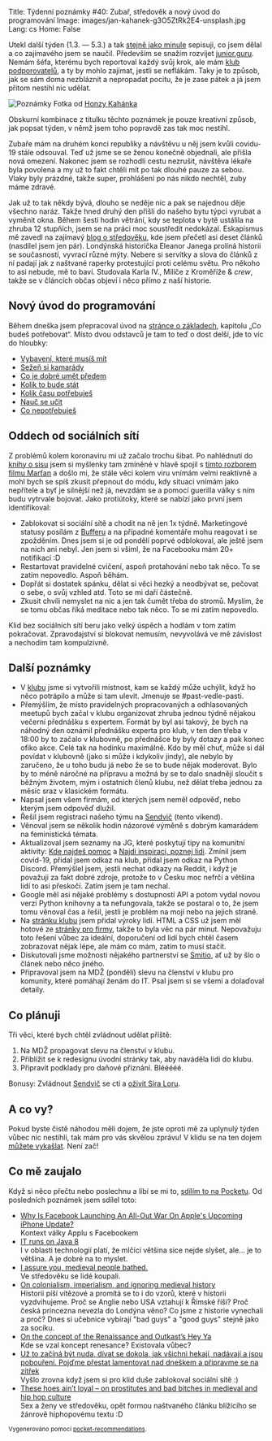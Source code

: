 Title: Týdenní poznámky #40: Zubař, středověk a nový úvod do programování
Image: images/jan-kahanek-g3O5ZtRk2E4-unsplash.jpg
Lang: cs
Home: False


Utekl další týden (1.3. — 5.3.) a tak [stejně jako minule]({filename}/2021-02-26_tydenni-poznamky-39-proc-se-ucit-programovat.md) sepisuji, co jsem dělal a co zajímavého jsem se naučil. Především se snažím rozvíjet [junior.guru](https://junior.guru/). Nemám šéfa, kterému bych reportoval každý svůj krok, ale mám [klub podporovatelů](https://junior.guru/club/), a ty by mohlo zajímat, jestli se neflákám. Taky je to způsob, jak se sám doma nezbláznit a nepropadat pocitu, že je zase pátek a já jsem přitom nestihl nic udělat.

![Poznámky]({static}/images/jan-kahanek-g3O5ZtRk2E4-unsplash.jpg)
Fotka od [Honzy Kahánka](https://unsplash.com/@honza_kahanek)

Obskurní kombinace z titulku těchto poznámek je pouze kreativní způsob, jak popsat týden, v němž jsem toho popravdě zas tak moc nestihl.

Zubaře mám na druhém konci republiky a návštěvu u něj jsem kvůli covidu-19 stále odsouval. Teď už jsme se se ženou konečně objednali, ale přišla nová omezení. Nakonec jsem se rozhodli cestu nezrušit, návštěva lékaře byla povolena a my už to fakt chtěli mít po tak dlouhé pauze za sebou. Vlaky byly prázdné, takže super, prohlášení po nás nikdo nechtěl, zuby máme zdravé.

Jak už to tak někdy bývá, dlouho se neděje nic a pak se najednou děje všechno naráz. Takže hned druhý den přišli do našeho bytu týpci vyrubat a vyměnit okna. Během šesti hodin větrání, kdy se teplota v bytě ustálila na zhruba 12 stupňích, jsem se na práci moc soustředit nedokázal. Eskapismus mě zavedl na zajímavý [blog o středověku](https://going-medieval.com/), kde jsem přečetl asi deset článků (nasdílel jsem jen pár). Londýnská historička Eleanor Janega prolíná historii se současností, vyvrací různé mýty. Nebere si servítky a slova do článků z ní padají jak z naštvané raperky protestující proti celému světu. Pro někoho to asi nebude, mě to baví. Studovala Karla IV., Milíče z Kroměříže & _crew_, takže se v článcích občas objeví i něco přímo z naší historie.


## Nový úvod do programování

Během dneška jsem přepracoval úvod na [stránce o základech](https://junior.guru/learn/), kapitolu „Co budeš potřebovat“. Místo dvou odstavců je tam to teď o dost delší, jde to víc do hloubky:

- [Vybavení, které musíš mít](https://junior.guru/learn/#equipment)
- [Sežeň si kamarády](https://junior.guru/learn/#friends)
- [Co je dobré umět předem](https://junior.guru/learn/#prerequisities)
- [Kolik to bude stát](https://junior.guru/learn/#price)
- [Kolik času potřebuješ](https://junior.guru/learn/#time)
- [Nauč se učit](https://junior.guru/learn/#learning)
- [Co nepotřebuješ](https://junior.guru/learn/#myths)


## Oddech od sociálních sítí

Z problémů kolem koronaviru mi už začalo trochu šibat. Po nahlédnutí do [knihy o sisu](https://www.kosmas.cz/knihy/255618/sisu/) jsem si myšlenky tam zmíněné v hlavě spojil s [tímto rozborem filmu Marťan](https://www.youtube.com/watch?v=Wzg6-imIReo) a došlo mi, že stále věci kolem viru vnímám velmi reaktivně a mohl bych se spíš zkusit přepnout do módu, kdy situaci vnímám jako nepřítele a byť je silnější než já, nevzdám se a pomocí guerilla války s ním budu vytrvale bojovat. Jako protiútoky, které se nabízí jako první jsem identifikoval:

- Zablokovat si sociální sítě a chodit na ně jen 1x týdně. Marketingové statusy posílám z [Bufferu](https://publish.buffer.com/) a na případné komentáře mohu reagovat i se zpožděním. Dnes jsem si je od pondělí poprvé odblokoval, ale ještě jsem na nich ani nebyl. Jen jsem si všiml, že na Facebooku mám 20+ notifikací :D
- Restartovat pravidelné cvičení, aspoň protahování nebo tak něco. To se zatím nepovedlo. Aspoň běhám.
- Dopřát si dostatek spánku, dělat si věci hezký a neodbývat se, pečovat o sebe, o svůj vzhled atd. Toto se mi daří částečně.
- Zkusit chvíli nemyslet na nic a jen tak čumět třeba do stromů. Myslím, že se tomu občas říká meditace nebo tak něco. To se mi zatím nepovedlo.

Klid bez sociálních sítí beru jako velký úspěch a hodlám v tom zatím pokračovat. Zpravodajství si blokovat nemusím, nevyvolává ve mě závislost a nechodím tam kompulzivně.


## Další poznámky

- V [klubu](https://junior.guru/club/) jsme si vytvořili místnost, kam se každý může uchýlit, když ho něco potrápilo a může si tam ulevit. Jmenuje se #past-vedle-pasti.
- Přemýšlím, že místo pravidelných propracovaných a odhlasovaných meetupů bych začal v klubu organizovat zhruba jednou týdně nějakou večerní přednášku s expertem. Formát by byl asi takový, že bych na náhodný den oznámil přednášku experta pro klub, v ten den třeba v 18:00 by to začalo v klubovně, po přednášce by byly dotazy a pak konec ofiko akce. Celé tak na hodinku maximálně. Kdo by měl chuť, může si dál povídat v klubovně (jako si může i kdykoliv jindy), ale nebylo by zaručeno, že u toho budu já nebo že se to bude nějak moderovat. Bylo by to méně náročné na přípravu a možná by se to dalo snadněji sloučit s běžným životem, mým i ostatních členů klubu, než dělat třeba jednou za měsíc sraz v klasickém formátu.
- Napsal jsem všem firmám, od kterých jsem neměl odpověď, nebo kterým jsem odpověď dlužil.
- Řešil jsem registraci našeho týmu na [Sendvič](https://www.hrasendvic.cz/) (tento víkend).
- Věnoval jsem se několik hodin názorové výměně s dobrým kamarádem na feministická témata.
- Aktualizoval jsem seznamy na JG, které poskytují tipy na komunitní aktivity: [Kde najdeš pomoc](https://junior.guru/learn/#help) a [Najdi inspiraci, poznej lidi](https://junior.guru/practice/#events). Zmínil jsem covid-19, přidal jsem odkaz na klub, přidal jsem odkaz na Python Discord. Přemýšlel jsem, jestli nechat odkazy na Reddit, i když je považuji za fakt dobré zdroje, protože to v Česku moc nefrčí a většina lidí to asi přeskočí. Zatím jsem je tam nechal.
- Google měl asi nějaké problémy s dostupností API a potom vydal novou verzi Python knihovny a ta nefungovala, takže se postaral o to, že jsem tomu věnoval čas a řešil, jestli je problém na mojí nebo na jejich straně.
- Na [stránku klubu](https://junior.guru/club/) jsem přidal výroky lidí. HTML a CSS už jsem měl hotové ze [stránky pro firmy](https://junior.guru/hire-juniors/#handbook), takže to byla věc na pár minut. Nepovažuju toto řešení vůbec za ideální, doporučení od lidí bych chtěl časem zobrazovat nějak lépe, ale mám co mám, zatím to musí stačit.
- Diskutovali jsme možnosti nějakého partnerství se [Smitio](https://smitio.com/), ať už by šlo o článek nebo něco jiného.
- Připravoval jsem na MDŽ (pondělí) slevu na členství v klubu pro komunity, které pomáhají ženám do IT. Psal jsem si se všemi a dolaďoval detaily.


## Co plánuji

Tři věci, které bych chtěl zvládnout udělat příště:

1. Na MDŽ propagovat slevu na členství v klubu.
2. Přiblížit se k redesignu úvodní stránky tak, aby naváděla lidi do klubu.
3. Připravit podklady pro daňové přiznání. Blééééé.

Bonusy: Zvládnout [Sendvič](https://www.hrasendvic.cz/) se ctí a [oživit Sira Loru](https://www.reddit.com/r/DivinityOriginalSin/comments/lxxz4x/weve_lost_sir_lora/).


## A co vy?

Pokud byste čistě náhodou měli dojem, že jste oproti mě za uplynulý týden vůbec nic nestihli, tak mám pro vás skvělou zprávu! V klidu se na ten dojem [můžete vykašlat]({filename}/2020-06-04_neni-to-zavod.md). Není zač!


## Co mě zaujalo

Když si něco přečtu nebo poslechnu a líbí se mi to, [sdílím to na Pocketu](https://getpocket.com/@honzajavorek). Od posledních poznámek jsem sdílel toto:

- [Why Is Facebook Launching An All-Out War On Apple's Upcoming iPhone Update?](https://getpocket.com/redirect?&url=https%3A%2F%2Fwww.npr.org%2F2021%2F02%2F26%2F971367875%2Fwhy-is-facebook-launching-an-all-out-war-on-apples-upcoming-iphone-update%3Ft%3D1614351654558&h=da81be8ce19b194643bb4c8be7a81b5276fe6686eb671e1478b9c9cdd4c6a03a)<br>Kontext války Applu s Facebookem
- [IT runs on Java 8](https://getpocket.com/redirect?&url=https%3A%2F%2Fveekaybee.github.io%2F2019%2F05%2F10%2Fjava8%2F&h=e801a983d9a0cca0d8fa1f9906fd489d91e1b46c40b4bd94837c99dc6cde1411)<br>I v oblasti technologií platí, že mlčící většina sice nejde slyšet, ale... je to většina. A je dobré na to myslet.
- [I assure you, medieval people bathed.](https://getpocket.com/redirect?&url=https%3A%2F%2Fgoing-medieval.com%2F2019%2F08%2F02%2Fi-assure-you-medieval-people-bathed%2F&h=3b8fe02e2e7923f9ee01963ca170e885bd425c741bd7f86233c0ffa49d092945)<br>Ve středověku se lidé koupali.
- [On colonialism, imperialism, and ignoring medieval history](https://getpocket.com/redirect?&url=https%3A%2F%2Fgoing-medieval.com%2F2019%2F07%2F26%2Fon-colonialism-imperialism-and-ignoring-medieval-history%2F&h=798b3165001b19f20917cff35400aa17fd64bf8cf3288992d90bb34283c62d66)<br>Historii píší vítězové a promítá se to i do vzorů, které v historii vyzdvihujeme. Proč se Anglie nebo USA vztahují k Římské říši? Proč česká princezna nevezla do Londýna věno? Co jsme z historie vynechali a proč? Dnes si učebnice vybírají "bad guys" a "good guys" stejně jako za socíku.
- [On the concept of the Renaissance and Outkast’s Hey Ya](https://getpocket.com/redirect?&url=https%3A%2F%2Fgoing-medieval.com%2F2017%2F07%2F25%2Fon-the-concept-of-the-renaissance-and-outkasts-hey-ya%2F&h=286caf4670e01b0a72d37f8be94072dcc99e174c4c178366a01247f025324aed)<br>Kde se vzal koncept renesance? Existovala vůbec?
- [Už to začíná být nuda, dívat se dokola, jak všichni hekají, nadávají a jsou pobouření. Pojďme přestat lamentovat nad dneškem a připravme se na zítřek](https://getpocket.com/redirect?&url=https%3A%2F%2Fwww.info.cz%2Fnazory%2Fuz-to-zacina-byt-nuda-divat-se-dokola-jak-vsichni-hekaji-nadavaji-a-jsou-poboureni-pojdme-prestat-lamentovat-nad-dneskem-a-pripravme-se-na-zitrek&h=0b187d5b3f6e935c5f6d37916b8adaaa3214966431e4970daed82567fb4f3b4f)<br>Vyšlo zrovna když jsem si pro klid duše zablokoval sociální sítě :)
- [These hoes ain’t loyal – on prostitutes and bad bitches in medieval and hip hop culture](https://getpocket.com/redirect?&url=https%3A%2F%2Fgoing-medieval.com%2F2017%2F05%2F26%2Fthese-hoes-aint-loyal-on-prostitutes-and-bad-bitches-in-medieval-and-hip-hop-culture%2F&h=bc420cc42ab179aaf2d75945654dbf110c9ab025383ab84a1423bfcc1910d3d8)<br>Sex a ženy ve středověku, opět formou naštvaného článku blížícího se žánrově hiphopovému textu :D

<small>Vygenerováno pomocí <a href="https://pypi.org/project/pocket-recommendations/">pocket-recommendations</a>.</small>
